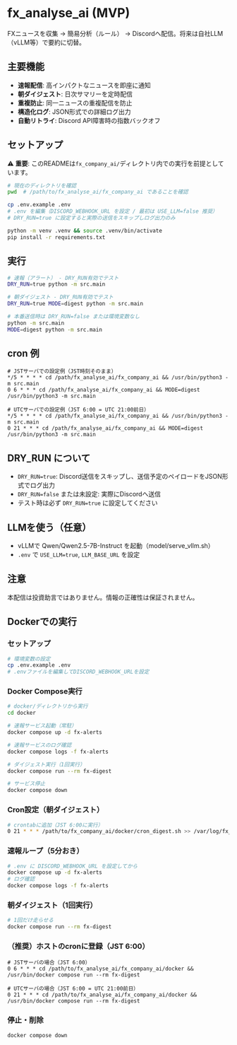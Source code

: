 # fx_analyse_ai (MVP)

FXニュースを収集 → 簡易分析（ルール） → Discordへ配信。将来は自社LLM（vLLM等）で要約に切替。

## 主要機能
- **速報配信**: 高インパクトなニュースを即座に通知
- **朝ダイジェスト**: 日次サマリーを定時配信
- **重複防止**: 同一ニュースの重複配信を防止
- **構造化ログ**: JSON形式での詳細ログ出力
- **自動リトライ**: Discord API障害時の指数バックオフ

## セットアップ

⚠️ **重要**: このREADMEは`fx_company_ai/`ディレクトリ内での実行を前提としています。

```bash
# 現在のディレクトリを確認
pwd  # /path/to/fx_analyse_ai/fx_company_ai であることを確認

cp .env.example .env
# .env を編集（DISCORD_WEBHOOK_URL を設定 / 最初は USE_LLM=false 推奨）
# DRY_RUN=true に設定すると実際の送信をスキップしログ出力のみ

python -m venv .venv && source .venv/bin/activate
pip install -r requirements.txt
```

## 実行
```bash
# 速報（アラート） - DRY_RUN有効でテスト
DRY_RUN=true python -m src.main

# 朝ダイジェスト - DRY_RUN有効でテスト
DRY_RUN=true MODE=digest python -m src.main

# 本番送信時は DRY_RUN=false または環境変数なし
python -m src.main
MODE=digest python -m src.main
```

## cron 例
```cron
# JSTサーバでの設定例（JST時刻そのまま）
*/5 * * * * cd /path/fx_analyse_ai/fx_company_ai && /usr/bin/python3 -m src.main
0 6 * * * cd /path/fx_analyse_ai/fx_company_ai && MODE=digest /usr/bin/python3 -m src.main

# UTCサーバでの設定例（JST 6:00 = UTC 21:00前日）
*/5 * * * * cd /path/fx_analyse_ai/fx_company_ai && /usr/bin/python3 -m src.main
0 21 * * * cd /path/fx_analyse_ai/fx_company_ai && MODE=digest /usr/bin/python3 -m src.main
```

## DRY_RUN について
- `DRY_RUN=true`: Discord送信をスキップし、送信予定のペイロードをJSON形式でログ出力
- `DRY_RUN=false` または未設定: 実際にDiscordへ送信
- テスト時は必ず `DRY_RUN=true` に設定してください

## LLMを使う（任意）
- vLLMで Qwen/Qwen2.5-7B-Instruct を起動（model/serve_vllm.sh）
- `.env` で `USE_LLM=true`, `LLM_BASE_URL` を設定

## 注意
本配信は投資助言ではありません。情報の正確性は保証されません。

## Dockerでの実行

### セットアップ
```bash
# 環境変数の設定
cp .env.example .env
# .envファイルを編集してDISCORD_WEBHOOK_URLを設定
```

### Docker Compose実行
```bash
# docker/ディレクトリから実行
cd docker

# 速報サービス起動（常駐）
docker compose up -d fx-alerts

# 速報サービスのログ確認
docker compose logs -f fx-alerts

# ダイジェスト実行（1回実行）
docker compose run --rm fx-digest

# サービス停止
docker compose down
```

### Cron設定（朝ダイジェスト）
```bash
# crontabに追加（JST 6:00に実行）
0 21 * * * /path/to/fx_company_ai/docker/cron_digest.sh >> /var/log/fx_digest.log 2>&1
```

### 速報ループ（5分おき）
```bash
# .env に DISCORD_WEBHOOK_URL を設定してから
docker compose up -d fx-alerts
# ログ確認
docker compose logs -f fx-alerts
```

### 朝ダイジェスト（1回実行）
```bash
# 1回だけ走らせる
docker compose run --rm fx-digest
```

### （推奨）ホストのcronに登録（JST 6:00）
```cron
# JSTサーバの場合（JST 6:00）
0 6 * * * cd /path/to/fx_analyse_ai/fx_company_ai/docker && /usr/bin/docker compose run --rm fx-digest

# UTCサーバの場合（JST 6:00 = UTC 21:00前日）
0 21 * * * cd /path/to/fx_analyse_ai/fx_company_ai/docker && /usr/bin/docker compose run --rm fx-digest
```

### 停止・削除
```bash
docker compose down
```